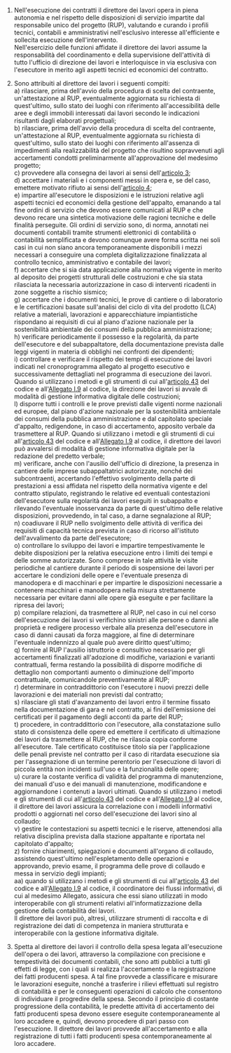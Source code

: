 1. Nell'esecuzione dei contratti il direttore dei lavori opera in piena autonomia e nel rispetto delle disposizioni di servizio impartite dal responsabile unico del progetto (RUP), valutando e curando i profili tecnici, contabili e amministrativi nell'esclusivo interesse all'efficiente e sollecita esecuzione dell'intervento.<br>Nell'esercizio delle funzioni affidate il direttore dei lavori assume la responsabilità del coordinamento e della supervisione dell'attività di tutto l'ufficio di direzione dei lavori e interloquisce in via esclusiva con l'esecutore in merito agli aspetti tecnici ed economici del contratto.

2. Sono attribuiti al direttore dei lavori i seguenti compiti:<br>a) rilasciare, prima dell'avvio della procedura di scelta del contraente, un'attestazione al RUP, eventualmente aggiornata su richiesta di quest'ultimo, sullo stato dei luoghi con riferimento all'accessibilità delle aree e degli immobili interessati dai lavori secondo le indicazioni risultanti dagli elaborati progettuali;<br>b) rilasciare, prima dell'avvio della procedura di scelta del contraente, un'attestazione al RUP, eventualmente aggiornata su richiesta di quest'ultimo, sullo stato dei luoghi con riferimento all'assenza di impedimenti alla realizzabilità del progetto che risultino sopravvenuti agli accertamenti condotti preliminarmente all'approvazione del medesimo progetto;<br>c) provvedere alla consegna dei lavori ai sensi dell'[articolo 3](/allegato-2.14-articolo-3/1);<br>d) accettare i materiali e i componenti messi in opera e, se del caso, emettere motivato rifiuto ai sensi dell'[articolo 4](/allegato-2.14-articolo-4/2);<br>e) impartire all'esecutore le disposizioni e le istruzioni relative agli aspetti tecnici ed economici della gestione dell'appalto, emanando a tal fine ordini di servizio che devono essere comunicati al RUP e che devono recare una sintetica motivazione delle ragioni tecniche e delle finalità perseguite. Gli ordini di servizio sono, di norma, annotati nei documenti contabili tramite strumenti elettronici di contabilità o contabilità semplificata e devono comunque avere forma scritta nei soli casi in cui non siano ancora temporaneamente disponibili i mezzi necessari a conseguire una completa digitalizzazione finalizzata al controllo tecnico, amministrativo e contabile dei lavori;<br>f) accertare che si sia data applicazione alla normativa vigente in merito al deposito dei progetti strutturali delle costruzioni e che sia stata rilasciata la necessaria autorizzazione in caso di interventi ricadenti in zone soggette a rischio sismico;<br>g) accertare che i documenti tecnici, le prove di cantiere o di laboratorio e le certificazioni basate sull'analisi del ciclo di vita del prodotto (LCA) relative a materiali, lavorazioni e apparecchiature impiantistiche rispondano ai requisiti di cui al piano d'azione nazionale per la sostenibilità ambientale dei consumi della pubblica amministrazione;<br>h) verificare periodicamente il possesso e la regolarità, da parte dell'esecutore e del subappaltatore, della documentazione prevista dalle leggi vigenti in materia di obblighi nei confronti dei dipendenti;<br>i) controllare e verificare il rispetto dei tempi di esecuzione dei lavori indicati nel cronoprogramma allegato al progetto esecutivo e successivamente dettagliati nel programma di esecuzione dei lavori. Quando si utilizzano i metodi e gli strumenti di cui all'[articolo 43](/articolo-43/2) del codice e all'[Allegato I.9](/section/attachment-1-9/2) al codice, la direzione dei lavori si avvale di modalità di gestione informativa digitale delle costruzioni;<br>l) disporre tutti i controlli e le prove previsti dalle vigenti norme nazionali ed europee, dal piano d'azione nazionale per la sostenibilità ambientale dei consumi della pubblica amministrazione e dal capitolato speciale d'appalto, redigendone, in caso di accertamento, apposito verbale da trasmettere al RUP. Quando si utilizzano i metodi e gli strumenti di cui all'[articolo 43](/articolo-43/2) del codice e all'[Allegato I.9](/section/attachment-1-9/2) al codice, il direttore dei lavori può avvalersi di modalità di gestione informativa digitale per la redazione del predetto verbale;<br>m) verificare, anche con l'ausilio dell'ufficio di direzione, la presenza in cantiere delle imprese subappaltatrici autorizzate, nonché dei subcontraenti, accertando l'effettivo svolgimento della parte di prestazioni a essi affidata nel rispetto della normativa vigente e del contratto stipulato, registrando le relative ed eventuali contestazioni dell'esecutore sulla regolarità dei lavori eseguiti in subappalto e rilevando l'eventuale inosservanza da parte di quest'ultimo delle relative disposizioni, provvedendo, in tal caso, a darne segnalazione al RUP;<br>n) coadiuvare il RUP nello svolgimento delle attività di verifica dei requisiti di capacità tecnica prevista in caso di ricorso all'istituto dell'avvalimento da parte dell'esecutore;<br>o) controllare lo sviluppo dei lavori e impartire tempestivamente le debite disposizioni per la relativa esecuzione entro i limiti dei tempi e delle somme autorizzate. Sono comprese in tale attività le visite periodiche al cantiere durante il periodo di sospensione dei lavori per accertare le condizioni delle opere e l'eventuale presenza di manodopera e di macchinari e per impartire le disposizioni necessarie a contenere macchinari e manodopera nella misura strettamente necessaria per evitare danni alle opere già eseguite e per facilitare la ripresa dei lavori;<br>p) compilare relazioni, da trasmettere al RUP, nel caso in cui nel corso dell'esecuzione dei lavori si verifichino sinistri alle persone o danni alle proprietà e redigere processo verbale alla presenza dell'esecutore in caso di danni causati da forza maggiore, al fine di determinare l'eventuale indennizzo al quale può avere diritto quest'ultimo;<br>q) fornire al RUP l'ausilio istruttorio e consultivo necessario per gli accertamenti finalizzati all'adozione di modifiche, variazioni e varianti contrattuali, ferma restando la possibilità di disporre modifiche di dettaglio non comportanti aumento o diminuzione dell'importo contrattuale, comunicandole preventivamente al RUP;<br>r) determinare in contraddittorio con l'esecutore i nuovi prezzi delle lavorazioni e dei materiali non previsti dal contratto;<br>s) rilasciare gli stati d'avanzamento dei lavori entro il termine fissato nella documentazione di gara e nel contratto, ai fini dell'emissione dei certificati per il pagamento degli acconti da parte del RUP;<br>t) procedere, in contraddittorio con l'esecutore, alla constatazione sullo stato di consistenza delle opere ed emettere il certificato di ultimazione dei lavori da trasmettere al RUP, che ne rilascia copia conforme all'esecutore. Tale certificato costituisce titolo sia per l'applicazione delle penali previste nel contratto per il caso di ritardata esecuzione sia per l'assegnazione di un termine perentorio per l'esecuzione di lavori di piccola entità non incidenti sull'uso e la funzionalità delle opere;<br>u) curare la costante verifica di validità del programma di manutenzione, dei manuali d'uso e dei manuali di manutenzione, modificandone e aggiornandone i contenuti a lavori ultimati. Quando si utilizzano i metodi e gli strumenti di cui all'[articolo 43](/articolo-43/2) del codice e all'[Allegato I.9](/section/attachment-1-9/2) al codice, il direttore dei lavori assicura la correlazione con i modelli informativi prodotti o aggiornati nel corso dell'esecuzione dei lavori sino al collaudo;<br>v) gestire le contestazioni su aspetti tecnici e le riserve, attenendosi alla relativa disciplina prevista dalla stazione appaltante e riportata nel capitolato d'appalto;<br>z) fornire chiarimenti, spiegazioni e documenti all'organo di collaudo, assistendo quest'ultimo nell'espletamento delle operazioni e approvando, previo esame, il programma delle prove di collaudo e messa in servizio degli impianti;<br>aa) quando si utilizzano i metodi e gli strumenti di cui all'[articolo 43](/articolo-43/2) del codice e all'[Allegato I.9](/section/attachment-1-9/2) al codice, il coordinatore dei flussi informativi, di cui al medesimo Allegato, assicura che essi siano utilizzati in modo interoperabile con gli strumenti relativi all'informatizzazione della gestione della contabilità dei lavori.<br>Il direttore dei lavori può, altresì, utilizzare strumenti di raccolta e di registrazione dei dati di competenza in maniera strutturata e interoperabile con la gestione informativa digitale.

3. Spetta al direttore dei lavori il controllo della spesa legata all'esecuzione dell'opera o dei lavori, attraverso la compilazione con precisione e tempestività dei documenti contabili, che sono atti pubblici a tutti gli effetti di legge, con i quali si realizza l'accertamento e la registrazione dei fatti producenti spesa. A tal fine provvede a classificare e misurare le lavorazioni eseguite, nonché a trasferire i rilievi effettuati sul registro di contabilità e per le conseguenti operazioni di calcolo che consentono di individuare il progredire della spesa. Secondo il principio di costante progressione della contabilità, le predette attività di accertamento dei fatti producenti spesa devono essere eseguite contemporaneamente al loro accadere e, quindi, devono procedere di pari passo con l'esecuzione. Il direttore dei lavori provvede all'accertamento e alla registrazione di tutti i fatti producenti spesa contemporaneamente al loro accadere.